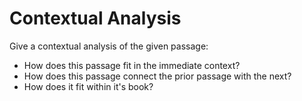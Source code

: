 # Contextual Analysis

Give a contextual analysis of the given passage:
* How does this passage fit in the immediate context?
* How does this passage connect the prior passage with the next?
* How does it fit within it's book?